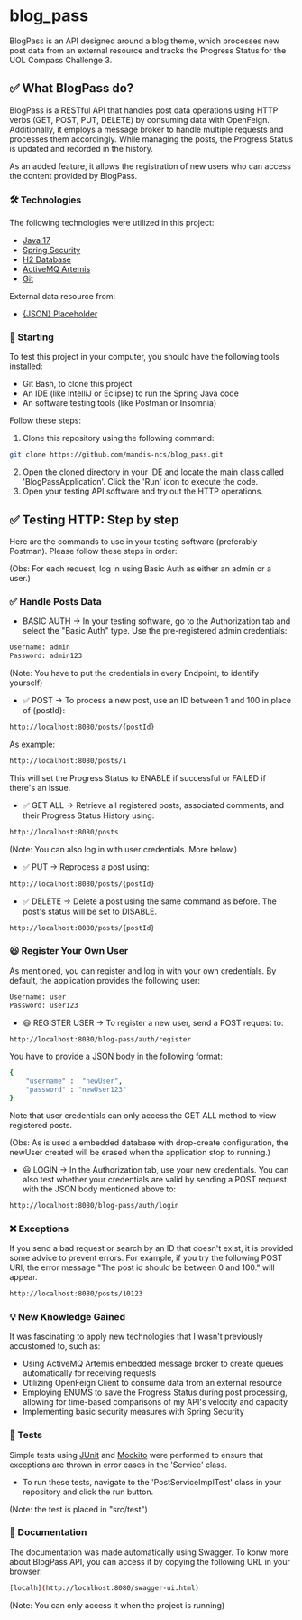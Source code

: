 # blog_pass
BlogPass is an API designed around a blog theme, which processes new post data from an external resource and tracks the Progress Status for the UOL Compass Challenge 3.


## ✅ What BlogPass do?
BlogPass is a RESTful API that handles post data operations using HTTP verbs (GET, POST, PUT, DELETE) by consuming data with OpenFeign. Additionally, it employs a message broker to handle multiple requests and processes them accordingly. While managing the posts, the Progress Status is updated and recorded in the history. 

As an added feature, it allows the registration of new users who can access the content provided by BlogPass.


### 🛠️ Technologies
The following technologies were utilized in this project:

* [Java 17](https://www.oracle.com/br/java/)
* [Spring Security](https://spring.io/projects/spring-security)
* [H2 Database](https://www.h2database.com/html/main.html)
* [ActiveMQ Artemis](https://activemq.apache.org/components/artemis/)
* [Git](https://git-scm.com/)
  
External data resource from:
* [{JSON} Placeholder](https://jsonplaceholder.typicode.com/)

### 🚀 Starting
To test this project in your computer, you should have the following tools installed:
* Git Bash, to clone this project
* An IDE (like IntelliJ or Eclipse) to run the Spring Java code
* An software testing tools (like Postman or Insomnia)
  
Follow these steps:

1. Clone this repository using the following command:
```bash
git clone https://github.com/mandis-ncs/blog_pass.git
```

2. Open the cloned directory in your IDE and locate the main class called 'BlogPassApplication'. Click the 'Run' icon to execute the code.
3. Open your testing API software and try out the HTTP operations.

## ✅ Testing HTTP: Step by step ##
Here are the commands to use in your testing software (preferably Postman). Please follow these steps in order:

(Obs: For each request, log in using Basic Auth as either an admin or a user.)

### ✅ Handle Posts Data ###
* BASIC AUTH ->
In your testing software, go to the Authorization tab and select the "Basic Auth" type. Use the pre-registered admin credentials:
```bash
Username: admin
Password: admin123
```
(Note: You have to put the credentials in every Endpoint, to identify yourself)

* ✅ POST -> 
To process a new post, use an ID between 1 and 100 in place of {postId}:
```bash
http://localhost:8080/posts/{postId}
```
As example:
```bash
http://localhost:8080/posts/1
```
This will set the Progress Status to ENABLE if successful or FAILED if there's an issue.

* ✅ GET ALL -> 
Retrieve all registered posts, associated comments, and their Progress Status History using:
```bash
http://localhost:8080/posts
```
(Note: You can also log in with user credentials. More below.)


* ✅ PUT -> 
Reprocess a post using:
```bash
http://localhost:8080/posts/{postId}
```

* ✅ DELETE ->
Delete a post using the same command as before. The post's status will be set to DISABLE.
```bash
http://localhost:8080/posts/{postId}
```
### 😃 Register Your Own User ###
As mentioned, you can register and log in with your own credentials. By default, the application provides the following user:
```bash
Username: user
Password: user123
```

* 😃 REGISTER USER -> 
To register a new user, send a POST request to:
```bash
http://localhost:8080/blog-pass/auth/register
```

You have to provide a JSON body in the following format:
```bash
{
    "username" :  "newUser",
    "password" : "newUser123"
}       
```
Note that user credentials can only access the GET ALL method to view registered posts.

(Obs: As is used a embedded database with drop-create configuration, the newUser created will be erased when the application stop to running.)

* 😃 LOGIN -> 
In the Authorization tab, use your new credentials. You can also test whether your credentials are valid by sending a POST request with the JSON body mentioned above to:
```bash
http://localhost:8080/blog-pass/auth/login
```

### ❌ Exceptions
If you send a bad request or search by an ID that doesn't exist, it is provided some advice to prevent errors. For example, if you try the following POST URI, the error message "The post id should be between 0 and 100." will appear.

```bash
http://localhost:8080/posts/10123
```

### 💡 New Knowledge Gained ###
It was fascinating to apply new technologies that I wasn't previously accustomed to, such as:

* Using ActiveMQ Artemis embedded message broker to create queues automatically for receiving requests
* Utilizing OpenFeign Client to consume data from an external resource
* Employing ENUMS to save the Progress Status during post processing, allowing for time-based comparisons of my API's velocity and capacity
* Implementing basic security measures with Spring Security

### 🧪 Tests
Simple tests using [JUnit](https://junit.org/junit5/) and [Mockito](https://site.mockito.org/) were performed to ensure that exceptions are thrown in error cases in the 'Service' class.
* To run these tests, navigate to the 'PostServiceImplTest' class in your repository and click the run button.

(Note: the test is placed in "src/test")

### 📄 Documentation
The documentation was made automatically using Swagger.
To konw more about BlogPass API, you can access it by copying the following URL in your browser:
```bash
[localh](http://localhost:8080/swagger-ui.html)
```

(Note: You can only access it when the project is running)
